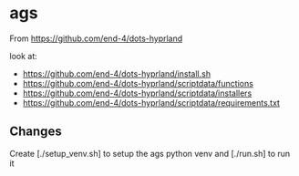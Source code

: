 # ags

From https://github.com/end-4/dots-hyprland

look at:

- https://github.com/end-4/dots-hyprland/install.sh
- https://github.com/end-4/dots-hyprland/scriptdata/functions
- https://github.com/end-4/dots-hyprland/scriptdata/installers
- https://github.com/end-4/dots-hyprland/scriptdata/requirements.txt

## Changes

Create [./setup_venv.sh] to setup the ags python venv and [./run.sh] to run it
